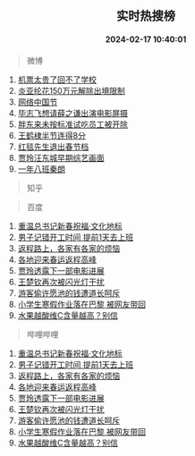 <div align="center"><h2>实时热搜榜</h2><h4>2024-02-17 10:40:01</h4></div>

> 微博  

1. [机票太贵了回不了学校](https://s.weibo.com/weibo?q=%E6%9C%BA%E7%A5%A8%E5%A4%AA%E8%B4%B5%E4%BA%86%E5%9B%9E%E4%B8%8D%E4%BA%86%E5%AD%A6%E6%A0%A1&t=31&band_rank=1&Refer=top)<br />
2. [炎亚纶花150万元解除出境限制](https://s.weibo.com/weibo?q=%23%E7%82%8E%E4%BA%9A%E7%BA%B6%E8%8A%B1150%E4%B8%87%E5%85%83%E8%A7%A3%E9%99%A4%E5%87%BA%E5%A2%83%E9%99%90%E5%88%B6%23&t=31&band_rank=2&Refer=top)<br />
3. [网络中国节](https://s.weibo.com/weibo?q=%23%E7%BD%91%E7%BB%9C%E4%B8%AD%E5%9B%BD%E8%8A%82%23&t=31&band_rank=3&Refer=top)<br />
4. [毕志飞想请薛之谦出演电影屏摄](https://s.weibo.com/weibo?q=%E6%AF%95%E5%BF%97%E9%A3%9E%E6%83%B3%E8%AF%B7%E8%96%9B%E4%B9%8B%E8%B0%A6%E5%87%BA%E6%BC%94%E7%94%B5%E5%BD%B1%E5%B1%8F%E6%91%84&t=31&band_rank=4&Refer=top)<br />
5. [胖东来未按标准试吃员工被开除](https://s.weibo.com/weibo?q=%23%E8%83%96%E4%B8%9C%E6%9D%A5%E6%9C%AA%E6%8C%89%E6%A0%87%E5%87%86%E8%AF%95%E5%90%83%E5%91%98%E5%B7%A5%E8%A2%AB%E5%BC%80%E9%99%A4%23&t=31&band_rank=5&Refer=top)<br />
6. [王鹤棣半节连得8分](https://s.weibo.com/weibo?q=%E7%8E%8B%E9%B9%A4%E6%A3%A3%E5%8D%8A%E8%8A%82%E8%BF%9E%E5%BE%978%E5%88%86&t=31&band_rank=6&Refer=top)<br />
7. [红毯先生退出春节档](https://s.weibo.com/weibo?q=%23%E7%BA%A2%E6%AF%AF%E5%85%88%E7%94%9F%E9%80%80%E5%87%BA%E6%98%A5%E8%8A%82%E6%A1%A3%23&t=31&band_rank=7&Refer=top)<br />
8. [贾玲汪东城早期综艺画面](https://s.weibo.com/weibo?q=%23%E8%B4%BE%E7%8E%B2%E6%B1%AA%E4%B8%9C%E5%9F%8E%E6%97%A9%E6%9C%9F%E7%BB%BC%E8%89%BA%E7%94%BB%E9%9D%A2%23&t=31&band_rank=8&Refer=top)<br />
9. [一年八班秦朗](https://s.weibo.com/weibo?q=%23%E4%B8%80%E5%B9%B4%E5%85%AB%E7%8F%AD%E7%A7%A6%E6%9C%97%23&t=31&band_rank=9&Refer=top)<br />

> 知乎  


> 百度  

1. [重温总书记新春祝福·文化地标](https://www.baidu.com/s?wd=%E9%87%8D%E6%B8%A9%E6%80%BB%E4%B9%A6%E8%AE%B0%E6%96%B0%E6%98%A5%E7%A5%9D%E7%A6%8F%C2%B7%E6%96%87%E5%8C%96%E5%9C%B0%E6%A0%87&sa=fyb_news&rsv_dl=fyb_news)<br />
2. [男子记错开工时间 提前1天去上班](https://www.baidu.com/s?wd=%E7%94%B7%E5%AD%90%E8%AE%B0%E9%94%99%E5%BC%80%E5%B7%A5%E6%97%B6%E9%97%B4+%E6%8F%90%E5%89%8D1%E5%A4%A9%E5%8E%BB%E4%B8%8A%E7%8F%AD&sa=fyb_news&rsv_dl=fyb_news)<br />
3. [返程路上，各家有各家的烦恼](https://www.baidu.com/s?wd=%E8%BF%94%E7%A8%8B%E8%B7%AF%E4%B8%8A%EF%BC%8C%E5%90%84%E5%AE%B6%E6%9C%89%E5%90%84%E5%AE%B6%E7%9A%84%E7%83%A6%E6%81%BC&sa=fyb_news&rsv_dl=fyb_news)<br />
4. [各地迎来春运返程高峰](https://www.baidu.com/s?wd=%E5%90%84%E5%9C%B0%E8%BF%8E%E6%9D%A5%E6%98%A5%E8%BF%90%E8%BF%94%E7%A8%8B%E9%AB%98%E5%B3%B0&sa=fyb_news&rsv_dl=fyb_news)<br />
5. [贾玲透露下一部电影进展](https://www.baidu.com/s?wd=%E8%B4%BE%E7%8E%B2%E9%80%8F%E9%9C%B2%E4%B8%8B%E4%B8%80%E9%83%A8%E7%94%B5%E5%BD%B1%E8%BF%9B%E5%B1%95&sa=fyb_news&rsv_dl=fyb_news)<br />
6. [王楚钦再次被闪光灯干扰](https://www.baidu.com/s?wd=%E7%8E%8B%E6%A5%9A%E9%92%A6%E5%86%8D%E6%AC%A1%E8%A2%AB%E9%97%AA%E5%85%89%E7%81%AF%E5%B9%B2%E6%89%B0&sa=fyb_news&rsv_dl=fyb_news)<br />
7. [游客偷许愿池的钱遭道长呵斥](https://www.baidu.com/s?wd=%E6%B8%B8%E5%AE%A2%E5%81%B7%E8%AE%B8%E6%84%BF%E6%B1%A0%E7%9A%84%E9%92%B1%E9%81%AD%E9%81%93%E9%95%BF%E5%91%B5%E6%96%A5&sa=fyb_news&rsv_dl=fyb_news)<br />
8. [小学生寒假作业落在巴黎 被网友带回](https://www.baidu.com/s?wd=%E5%B0%8F%E5%AD%A6%E7%94%9F%E5%AF%92%E5%81%87%E4%BD%9C%E4%B8%9A%E8%90%BD%E5%9C%A8%E5%B7%B4%E9%BB%8E+%E8%A2%AB%E7%BD%91%E5%8F%8B%E5%B8%A6%E5%9B%9E&sa=fyb_news&rsv_dl=fyb_news)<br />
9. [水果越酸维C含量越高？别信](https://www.baidu.com/s?wd=%E6%B0%B4%E6%9E%9C%E8%B6%8A%E9%85%B8%E7%BB%B4C%E5%90%AB%E9%87%8F%E8%B6%8A%E9%AB%98%EF%BC%9F%E5%88%AB%E4%BF%A1&sa=fyb_news&rsv_dl=fyb_news)<br />

> 哔哩哔哩  

1. [重温总书记新春祝福·文化地标](https://www.baidu.com/s?wd=%E9%87%8D%E6%B8%A9%E6%80%BB%E4%B9%A6%E8%AE%B0%E6%96%B0%E6%98%A5%E7%A5%9D%E7%A6%8F%C2%B7%E6%96%87%E5%8C%96%E5%9C%B0%E6%A0%87&sa=fyb_news&rsv_dl=fyb_news)<br />
2. [男子记错开工时间 提前1天去上班](https://www.baidu.com/s?wd=%E7%94%B7%E5%AD%90%E8%AE%B0%E9%94%99%E5%BC%80%E5%B7%A5%E6%97%B6%E9%97%B4+%E6%8F%90%E5%89%8D1%E5%A4%A9%E5%8E%BB%E4%B8%8A%E7%8F%AD&sa=fyb_news&rsv_dl=fyb_news)<br />
3. [返程路上，各家有各家的烦恼](https://www.baidu.com/s?wd=%E8%BF%94%E7%A8%8B%E8%B7%AF%E4%B8%8A%EF%BC%8C%E5%90%84%E5%AE%B6%E6%9C%89%E5%90%84%E5%AE%B6%E7%9A%84%E7%83%A6%E6%81%BC&sa=fyb_news&rsv_dl=fyb_news)<br />
4. [各地迎来春运返程高峰](https://www.baidu.com/s?wd=%E5%90%84%E5%9C%B0%E8%BF%8E%E6%9D%A5%E6%98%A5%E8%BF%90%E8%BF%94%E7%A8%8B%E9%AB%98%E5%B3%B0&sa=fyb_news&rsv_dl=fyb_news)<br />
5. [贾玲透露下一部电影进展](https://www.baidu.com/s?wd=%E8%B4%BE%E7%8E%B2%E9%80%8F%E9%9C%B2%E4%B8%8B%E4%B8%80%E9%83%A8%E7%94%B5%E5%BD%B1%E8%BF%9B%E5%B1%95&sa=fyb_news&rsv_dl=fyb_news)<br />
6. [王楚钦再次被闪光灯干扰](https://www.baidu.com/s?wd=%E7%8E%8B%E6%A5%9A%E9%92%A6%E5%86%8D%E6%AC%A1%E8%A2%AB%E9%97%AA%E5%85%89%E7%81%AF%E5%B9%B2%E6%89%B0&sa=fyb_news&rsv_dl=fyb_news)<br />
7. [游客偷许愿池的钱遭道长呵斥](https://www.baidu.com/s?wd=%E6%B8%B8%E5%AE%A2%E5%81%B7%E8%AE%B8%E6%84%BF%E6%B1%A0%E7%9A%84%E9%92%B1%E9%81%AD%E9%81%93%E9%95%BF%E5%91%B5%E6%96%A5&sa=fyb_news&rsv_dl=fyb_news)<br />
8. [小学生寒假作业落在巴黎 被网友带回](https://www.baidu.com/s?wd=%E5%B0%8F%E5%AD%A6%E7%94%9F%E5%AF%92%E5%81%87%E4%BD%9C%E4%B8%9A%E8%90%BD%E5%9C%A8%E5%B7%B4%E9%BB%8E+%E8%A2%AB%E7%BD%91%E5%8F%8B%E5%B8%A6%E5%9B%9E&sa=fyb_news&rsv_dl=fyb_news)<br />
9. [水果越酸维C含量越高？别信](https://www.baidu.com/s?wd=%E6%B0%B4%E6%9E%9C%E8%B6%8A%E9%85%B8%E7%BB%B4C%E5%90%AB%E9%87%8F%E8%B6%8A%E9%AB%98%EF%BC%9F%E5%88%AB%E4%BF%A1&sa=fyb_news&rsv_dl=fyb_news)<br />
